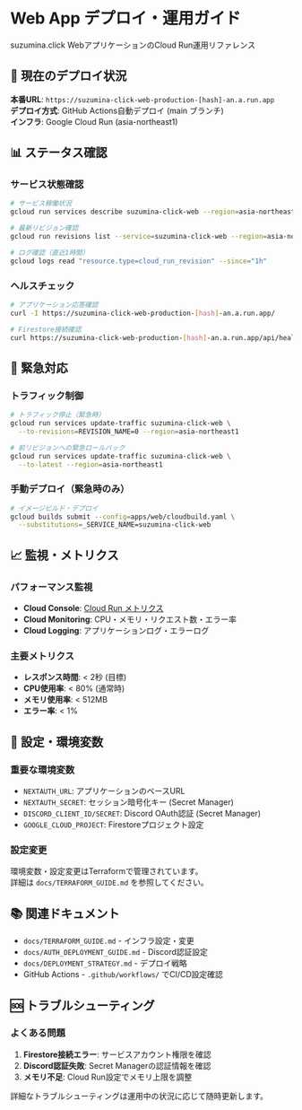 # Web App デプロイ・運用ガイド

suzumina.click WebアプリケーションのCloud Run運用リファレンス

## 🚀 現在のデプロイ状況

**本番URL**: `https://suzumina-click-web-production-[hash]-an.a.run.app`  
**デプロイ方式**: GitHub Actions自動デプロイ (main ブランチ)  
**インフラ**: Google Cloud Run (asia-northeast1)

## 📊 ステータス確認

### サービス状態確認

```bash
# サービス稼働状況
gcloud run services describe suzumina-click-web --region=asia-northeast1

# 最新リビジョン確認
gcloud run revisions list --service=suzumina-click-web --region=asia-northeast1

# ログ確認（直近1時間）
gcloud logs read "resource.type=cloud_run_revision" --since="1h"
```

### ヘルスチェック

```bash
# アプリケーション応答確認
curl -I https://suzumina-click-web-production-[hash]-an.a.run.app/

# Firestore接続確認
curl https://suzumina-click-web-production-[hash]-an.a.run.app/api/health
```

## 🚨 緊急対応

### トラフィック制御

```bash
# トラフィック停止（緊急時）
gcloud run services update-traffic suzumina-click-web \
  --to-revisions=REVISION_NAME=0 --region=asia-northeast1

# 前リビジョンへの緊急ロールバック
gcloud run services update-traffic suzumina-click-web \
  --to-latest --region=asia-northeast1
```

### 手動デプロイ（緊急時のみ）

```bash
# イメージビルド・デプロイ
gcloud builds submit --config=apps/web/cloudbuild.yaml \
  --substitutions=_SERVICE_NAME=suzumina-click-web
```

## 📈 監視・メトリクス

### パフォーマンス監視

- **Cloud Console**: [Cloud Run メトリクス](https://console.cloud.google.com/run)
- **Cloud Monitoring**: CPU・メモリ・リクエスト数・エラー率
- **Cloud Logging**: アプリケーションログ・エラーログ

### 主要メトリクス

- **レスポンス時間**: < 2秒 (目標)
- **CPU使用率**: < 80% (通常時)
- **メモリ使用率**: < 512MB
- **エラー率**: < 1%

## 🔧 設定・環境変数

### 重要な環境変数

- `NEXTAUTH_URL`: アプリケーションのベースURL
- `NEXTAUTH_SECRET`: セッション暗号化キー (Secret Manager)
- `DISCORD_CLIENT_ID/SECRET`: Discord OAuth認証 (Secret Manager)
- `GOOGLE_CLOUD_PROJECT`: Firestoreプロジェクト設定

### 設定変更

環境変数・設定変更はTerraformで管理されています。  
詳細は `docs/TERRAFORM_GUIDE.md` を参照してください。

## 📚 関連ドキュメント

- `docs/TERRAFORM_GUIDE.md` - インフラ設定・変更
- `docs/AUTH_DEPLOYMENT_GUIDE.md` - Discord認証設定
- `docs/DEPLOYMENT_STRATEGY.md` - デプロイ戦略
- GitHub Actions - `.github/workflows/` でCI/CD設定確認

## 🆘 トラブルシューティング

### よくある問題

1. **Firestore接続エラー**: サービスアカウント権限を確認
2. **Discord認証失敗**: Secret Managerの認証情報を確認
3. **メモリ不足**: Cloud Run設定でメモリ上限を調整

詳細なトラブルシューティングは運用中の状況に応じて随時更新します。